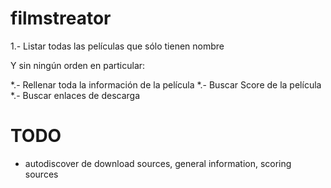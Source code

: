 # filmstreator


1.- Listar todas las películas que sólo tienen nombre

Y sin ningún orden en particular:

*.- Rellenar toda la información de la película
*.- Buscar Score de la película
*.- Buscar enlaces de descarga


# TODO
- autodiscover de download sources, general information, scoring sources
